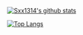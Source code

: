 [![Sxx1314's github stats](https://github-readme-stats.vercel.app/api?username=sxx1314&show_icons=true&theme=radical)](https://github.com/anuraghazra/github-readme-stats)

[![Top Langs ](https://github-readme-stats.vercel.app/api/top-langs/?username=sxx1314&show_icons=true&theme=radical&layout=compact)](https://github.com/anuraghazra/github-readme-stats)



